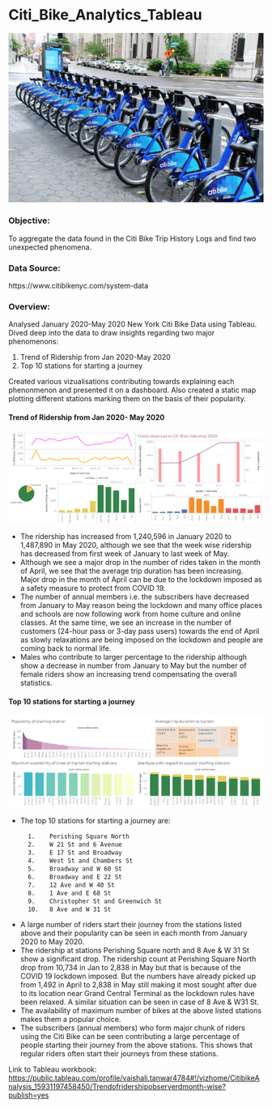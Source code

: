 # Citi_Bike_Analytics_Tableau
<img src="citi_bike.jpg">

<h3>Objective:</h3>
To aggregate the data found in the Citi Bike Trip History Logs and find two unexpected phenomena. 

<h3>Data Source:</h3>
https://www.citibikenyc.com/system-data
 
 <h3>Overview:</h3>

Analysed January 2020-May 2020 New York Citi Bike Data using Tableau. 
Dived deep into the data to draw insights regarding two major phenomenons:

 1. Trend of Ridership from Jan 2020-May 2020
 2. Top 10 stations for starting a journey
  
 Created various vizualisations contributing towards explaining each phenonmenon and presented it on a dashboard. Also created a static map plotting different stations marking      them on the basis of their popularity. 
 
 <h4>Trend of Ridership from Jan 2020- May 2020</h4>
 
 <img src="Trend in ridership.png">
 
 <ul>
 <li>The ridership has increased from 1,240,596 in January 2020 to 1,487,890 in May 2020, although we see that the week wise ridership has decreased from first week of January to last week of May.</li>
 
 <li>Although we see a major drop in the number of rides taken in the month of April, we see that the average trip duration has been increasing. Major drop in the month of April can be due to the lockdown imposed as a safety measure to protect from COVID 19.</li>
 
 <li>The number of annual members i.e. the subscribers have decreased from January to May reason being the lockdown and many office places and schools are now following work from home culture and online classes. At the same time, we see an increase in the number of customers (24-hour pass or 3-day pass users) towards the end of April as slowly relaxations are being imposed on the lockdown and people are coming back to normal life.</li>
 
 <li>Males who contribute to larger percentage to the ridership although show a decrease in number from January to May but the number of female riders show an increasing trend compensating the overall statistics.</li>

 
 </ul>
 
 <h4>Top 10 stations for starting a journey</h4>
 <img src="Popular 10 starting stations.png">
  <ul>
 <li>The top 10 stations for starting a journey are:
  
      1.	Perishing Square North
      2.	W 21 St and 6 Avenue
      3.	E 17 St and Broadway
      4.	West St and Chambers St
      5.	Broadway and W 60 St
      6.	Broadway and E 22 St
      7.	12 Ave and W 40 St
      8.	1 Ave and E 68 St
      9.	Christopher St and Greenwich St
      10.	8 Ave and W 31 St
 </li>
 
 <li>A large number of riders start their journey from the stations listed above and their popularity can be seen in each month from January 2020 to May 2020.
 </li>
<li>The ridership at stations Perishing Square north and 8 Ave & W 31 St show a significant drop. The ridership count at Perishing Square North drop from 10,734 in Jan to 2,838 in May but that is because of the COVID 19 lockdown imposed. But the numbers have already picked up from 1,492 in April to 2,838 in May still making it most sought after due to its location near Grand Central Terminal as the lockdown rules have been relaxed. A similar situation can be seen in case of 8 Ave & W31 St.</li>
<li>The availability of maximum number of bikes at the above listed stations makes them a popular choice.</li>
<li>The subscribers (annual members) who form major chunk of riders using the Citi Bike can be seen contributing a large percentage of people starting their journey from the above stations. This shows that regular riders often start their journeys from these stations.</li>


 </ul>



Link to Tableau workbook: https://public.tableau.com/profile/vaishali.tanwar4784#!/vizhome/CitibikeAnalysis_15931197458450/Trendofridershipobserverdmonth-wise?publish=yes
